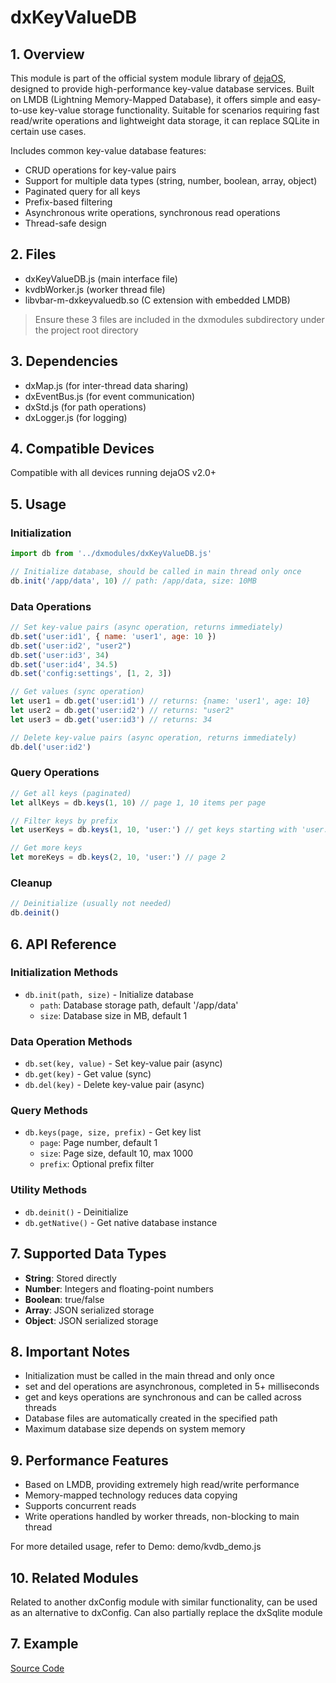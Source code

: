 # dxKeyValueDB
## 1. Overview
This module is part of the official system module library of [dejaOS](https://github.com/DejaOS/DejaOS), designed to provide high-performance key-value database services. Built on LMDB (Lightning Memory-Mapped Database), it offers simple and easy-to-use key-value storage functionality. Suitable for scenarios requiring fast read/write operations and lightweight data storage, it can replace SQLite in certain use cases.

Includes common key-value database features:
 - CRUD operations for key-value pairs
 - Support for multiple data types (string, number, boolean, array, object)
 - Paginated query for all keys
 - Prefix-based filtering
 - Asynchronous write operations, synchronous read operations
 - Thread-safe design

## 2. Files
- dxKeyValueDB.js (main interface file)
- kvdbWorker.js (worker thread file)
- libvbar-m-dxkeyvaluedb.so (C extension with embedded LMDB)

> Ensure these 3 files are included in the dxmodules subdirectory under the project root directory

## 3. Dependencies
- dxMap.js (for inter-thread data sharing)
- dxEventBus.js (for event communication)
- dxStd.js (for path operations)
- dxLogger.js (for logging)

## 4. Compatible Devices
Compatible with all devices running dejaOS v2.0+

## 5. Usage
### Initialization

```javascript
import db from '../dxmodules/dxKeyValueDB.js'

// Initialize database, should be called in main thread only once
db.init('/app/data', 10) // path: /app/data, size: 10MB
```

### Data Operations

```javascript
// Set key-value pairs (async operation, returns immediately)
db.set('user:id1', { name: 'user1', age: 10 })
db.set('user:id2', "user2")
db.set('user:id3', 34)
db.set('user:id4', 34.5)
db.set('config:settings', [1, 2, 3])

// Get values (sync operation)
let user1 = db.get('user:id1') // returns: {name: 'user1', age: 10}
let user2 = db.get('user:id2') // returns: "user2"
let user3 = db.get('user:id3') // returns: 34

// Delete key-value pairs (async operation, returns immediately)
db.del('user:id2')
```

### Query Operations

```javascript
// Get all keys (paginated)
let allKeys = db.keys(1, 10) // page 1, 10 items per page

// Filter keys by prefix
let userKeys = db.keys(1, 10, 'user:') // get keys starting with 'user:'

// Get more keys
let moreKeys = db.keys(2, 10, 'user:') // page 2
```

### Cleanup

```javascript
// Deinitialize (usually not needed)
db.deinit()
```

## 6. API Reference

### Initialization Methods
- `db.init(path, size)` - Initialize database
  - `path`: Database storage path, default '/app/data'
  - `size`: Database size in MB, default 1

### Data Operation Methods
- `db.set(key, value)` - Set key-value pair (async)
- `db.get(key)` - Get value (sync)
- `db.del(key)` - Delete key-value pair (async)

### Query Methods
- `db.keys(page, size, prefix)` - Get key list
  - `page`: Page number, default 1
  - `size`: Page size, default 10, max 1000
  - `prefix`: Optional prefix filter

### Utility Methods
- `db.deinit()` - Deinitialize
- `db.getNative()` - Get native database instance

## 7. Supported Data Types
- **String**: Stored directly
- **Number**: Integers and floating-point numbers
- **Boolean**: true/false
- **Array**: JSON serialized storage
- **Object**: JSON serialized storage

## 8. Important Notes
- Initialization must be called in the main thread and only once
- set and del operations are asynchronous, completed in 5+ milliseconds
- get and keys operations are synchronous and can be called across threads
- Database files are automatically created in the specified path
- Maximum database size depends on system memory

## 9. Performance Features
- Based on LMDB, providing extremely high read/write performance
- Memory-mapped technology reduces data copying
- Supports concurrent reads
- Write operations handled by worker threads, non-blocking to main thread

For more detailed usage, refer to Demo: demo/kvdb_demo.js

## 10. Related Modules
Related to another dxConfig module with similar functionality, can be used as an alternative to dxConfig. Can also partially replace the dxSqlite module


## 7. Example
[Source Code](https://github.com/DejaOS/DejaOS/tree/main/demos/modules/dxKeyValueDB)